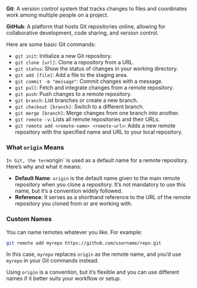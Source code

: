 **Git**: A version control system that tracks changes to files and coordinates work among multiple people on a project.

**GitHub**: A platform that hosts Git repositories online, allowing for collaborative development, code sharing, and version control.


Here are some basic Git commands:

- `git init`: Initialize a new Git repository.
- `git clone [url]`: Clone a repository from a URL.
- `git status`: Show the status of changes in your working directory.
- `git add [file]`: Add a file to the staging area.
- `git commit -m "message"`: Commit changes with a message.
- `git pull`: Fetch and integrate changes from a remote repository.
- `git push`: Push changes to a remote repository.
- `git branch`: List branches or create a new branch.
- `git checkout [branch]`: Switch to a different branch.
- `git merge [branch]`: Merge changes from one branch into another.
- `git remote -v`: Lists all remote repositories and their URLs.
- `git remote add <remote-name> <remote-url>`: Adds a new remote repository with the specified name and URL to your local repository.



### What `origin` Means
`
In Git, the term `origin` is used as a default name for a remote repository. Here’s why and what it means:



- **Default Name**: `origin` is the default name given to the main remote repository when you clone a repository. It’s not mandatory to use this name, but it’s a convention widely followed.
- **Reference**: It serves as a shorthand reference to the URL of the remote repository you cloned from or are working with. 

### Custom Names

You can name remotes whatever you like. For example:

```bash
git remote add myrepo https://github.com/username/repo.git
```

In this case, `myrepo` replaces `origin` as the remote name, and you’d use `myrepo` in your Git commands instead.

Using `origin` is a convention, but it’s flexible and you can use different names if it better suits your workflow or setup.
